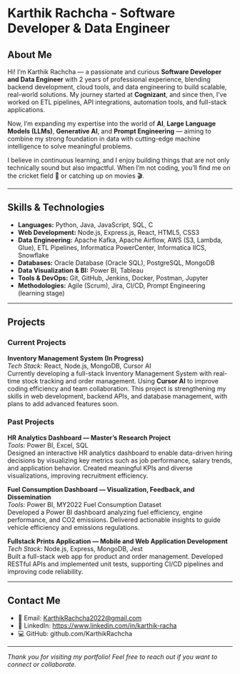 # Karthik Rachcha - Software Developer & Data Engineer

## About Me
Hi! I’m Karthik Rachcha — a passionate and curious **Software Developer and Data Engineer** with 2 years of professional experience, blending backend development, cloud tools, and data engineering to build scalable, real-world solutions. My journey started at **Cognizant**, and since then, I’ve worked on ETL pipelines, API integrations, automation tools, and full-stack applications.

Now, I’m expanding my expertise into the world of **AI**, **Large Language Models (LLMs)**, **Generative AI**, and **Prompt Engineering** — aiming to combine my strong foundation in data with cutting-edge machine intelligence to solve meaningful problems.

I believe in continuous learning, and I enjoy building things that are not only technically sound but also impactful. When I’m not coding, you’ll find me on the cricket field 🏏 or catching up on movies 🎬.

---

## Skills & Technologies

- **Languages:** Python, Java, JavaScript, SQL, C  
- **Web Development:** Node.js, Express.js, React, HTML5, CSS3  
- **Data Engineering:** Apache Kafka, Apache Airflow, AWS (S3, Lambda, Glue), ETL Pipelines, Informatica PowerCenter, Informatica IICS, Snowflake  
- **Databases:** Oracle Database (Oracle SQL), PostgreSQL, MongoDB  
- **Data Visualization & BI:** Power BI, Tableau  
- **Tools & DevOps:** Git, GitHub, Jenkins, Docker, Postman, Jupyter  
- **Methodologies:** Agile (Scrum), Jira, CI/CD, Prompt Engineering (learning stage)

---

## Projects

### Current Projects

**Inventory Management System (In Progress)**  
_Tech Stack:_ React, Node.js, MongoDB, Cursor AI  
Currently developing a full-stack Inventory Management System with real-time stock tracking and order management. Using **Cursor AI** to improve coding efficiency and team collaboration. This project is strengthening my skills in web development, backend APIs, and database management, with plans to add advanced features soon.

### Past Projects

**HR Analytics Dashboard — Master’s Research Project**  
_Tools:_ Power BI, Excel, SQL  
Designed an interactive HR analytics dashboard to enable data-driven hiring decisions by visualizing key metrics such as job performance, salary trends, and application behavior. Created meaningful KPIs and diverse visualizations, improving recruitment efficiency.

**Fuel Consumption Dashboard — Visualization, Feedback, and Dissemination**  
_Tools:_ Power BI, MY2022 Fuel Consumption Dataset  
Developed a Power BI dashboard analyzing fuel efficiency, engine performance, and CO2 emissions. Delivered actionable insights to guide vehicle efficiency and emissions regulations.

**Fullstack Prints Application — Mobile and Web Application Development**  
_Tech Stack:_ Node.js, Express, MongoDB, Jest  
Built a full-stack web app for product and order management. Developed RESTful APIs and implemented unit tests, supporting CI/CD pipelines and improving code reliability.

---

## Contact Me

- 📧 Email: KarthikRachcha2022@gmail.com  
- 🔗 LinkedIn: https://www.linkedin.com/in/karthik-racha  
- 💻 GitHub: github.com/KarthikRachcha

---

*Thank you for visiting my portfolio! Feel free to reach out if you want to connect or collaborate.*

